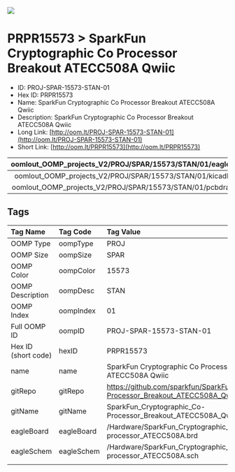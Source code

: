 


  
![][im]
# PRPR15573 > SparkFun Cryptographic Co Processor Breakout ATECC508A Qwiic

- ID: PROJ-SPAR-15573-STAN-01
- Hex ID: PRPR15573
- Name: SparkFun Cryptographic Co Processor Breakout ATECC508A Qwiic
- Description: SparkFun Cryptographic Co Processor Breakout ATECC508A Qwiic
- Long Link: [http://oom.lt/PROJ-SPAR-15573-STAN-01](http://oom.lt/PROJ-SPAR-15573-STAN-01)
- Short Link: [http://oom.lt/PRPR15573](http://oom.lt/PRPR15573)
  

|oomlout_OOMP_projects_V2/PROJ/SPAR/15573/STAN/01/eagleImage.png|oomlout_OOMP_projects_V2/PROJ/SPAR/15573/STAN/01/eagleSchemImage.png|oomlout_OOMP_projects_V2/PROJ/SPAR/15573/STAN/01/kicadPcb3dFront.png|oomlout_OOMP_projects_V2/PROJ/SPAR/15573/STAN/01/kicadPcb3dBack.png|
| :---: | :---: | :---: | :---: |
|oomlout_OOMP_projects_V2/PROJ/SPAR/15573/STAN/01/kicadPcb3d.png|oomlout_OOMP_projects_V2/PROJ/SPAR/15573/STAN/01/bomBack.png|oomlout_OOMP_projects_V2/PROJ/SPAR/15573/STAN/01/bomFront.png|oomlout_OOMP_projects_V2/PROJ/SPAR/15573/STAN/01/pcbdraw.svg|
|oomlout_OOMP_projects_V2/PROJ/SPAR/15573/STAN/01/pcbdrawBack.svg||||

## Tags
  

|Tag Name|Tag Code|Tag Value|
| :--- | :--- | :--- |
|OOMP Type|oompType|PROJ|
|OOMP Size|oompSize|SPAR|
|OOMP Color|oompColor|15573|
|OOMP Description|oompDesc|STAN|
|OOMP Index|oompIndex|01|
|Full OOMP ID|oompID|PROJ-SPAR-15573-STAN-01|
|Hex ID (short code)|hexID|PRPR15573|
|name|name|SparkFun Cryptographic Co Processor Breakout ATECC508A Qwiic|
|gitRepo|gitRepo|https://github.com/sparkfun/SparkFun_Cryptographic_Co-Processor_Breakout_ATECC508A_Qwiic|
|gitName|gitName|SparkFun_Cryptographic_Co-Processor_Breakout_ATECC508A_Qwiic|
|eagleBoard|eagleBoard|/Hardware/SparkFun_Cryptographic_Co-processor_ATECC508A.brd|
|eagleSchem|eagleSchem|/Hardware/SparkFun_Cryptographic_Co-processor_ATECC508A.sch|
||||



[im]: PROJ/SPAR/15573/STAN/01/kicadPcb3d_450.png
